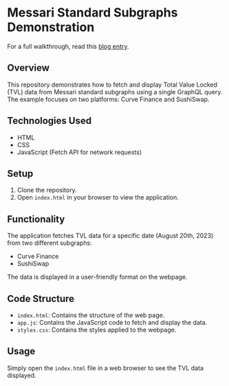 # Messari Standard Subgraphs Demonstration

For a full walkthrough, read this [blog entry](https://mirror.xyz/madavre.eth/iByBW0HdJa_UeIXO0yVT2fziZeHofo_hS_7x_fcLOr4).

## Overview

This repository demonstrates how to fetch and display Total Value Locked (TVL) data from Messari standard subgraphs using a single GraphQL query. The example focuses on two platforms: Curve Finance and SushiSwap.

## Technologies Used

- HTML
- CSS
- JavaScript (Fetch API for network requests)

## Setup

1. Clone the repository.
2. Open `index.html` in your browser to view the application.

## Functionality

The application fetches TVL data for a specific date (August 20th, 2023) from two different subgraphs:

- Curve Finance
- SushiSwap

The data is displayed in a user-friendly format on the webpage.

## Code Structure

- `index.html`: Contains the structure of the web page.
- `app.js`: Contains the JavaScript code to fetch and display the data.
- `styles.css`: Contains the styles applied to the webpage.

## Usage

Simply open the `index.html` file in a web browser to see the TVL data displayed.
